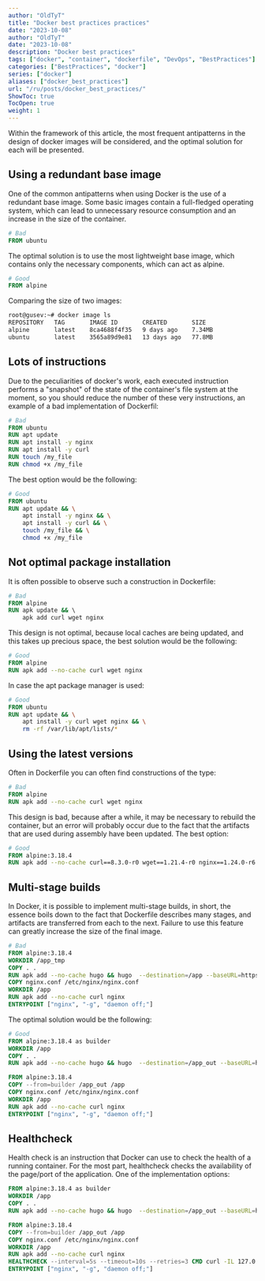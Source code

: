 ```yaml
---
author: "OldTyT"
title: "Docker best practices practices"
date: "2023-10-08"
author: "OldTyT"
date: "2023-10-08"
description: "Docker best practices"
tags: ["docker", "container", "dockerfile", "DevOps", "BestPractices"]
categories: ["BestPractices", "docker"]
series: ["docker"]
aliases: ["docker_best_practices"]
url: "/ru/posts/docker_best_practices/"
ShowToc: true
TocOpen: true
weight: 1
---
```


Within the framework of this article, the most frequent antipatterns in the design of docker images will be considered, and the optimal solution for each will be presented.

## Using a redundant base image

One of the common antipatterns when using Docker is the use of a redundant base image. Some basic images contain a full-fledged operating system, which can lead to unnecessary resource consumption and an increase in the size of the container.

```Dockerfile
# Bad
FROM ubuntu
```

The optimal solution is to use the most lightweight base image, which contains only the necessary components, which can act as alpine.

```Dockerfile
# Good
FROM alpine
```

Comparing the size of two images:

```bash
root@gusev:~# docker image ls
REPOSITORY   TAG       IMAGE ID       CREATED       SIZE
alpine       latest    8ca4688f4f35   9 days ago    7.34MB
ubuntu       latest    3565a89d9e81   13 days ago   77.8MB
```

## Lots of instructions

Due to the peculiarities of docker's work, each executed instruction performs a "snapshot" of the state of the container's file system at the moment, so you should reduce the number of these very instructions, an example of a bad implementation of Dockerfil:

```Dockerfile
# Bad
FROM ubuntu
RUN apt update
RUN apt install -y nginx
RUN apt install -y curl
RUN touch /my_file
RUN chmod +x /my_file
```

The best option would be the following:

```Dockerfile
# Good
FROM ubuntu
RUN apt update && \
    apt install -y nginx && \
    apt install -y curl && \
    touch /my_file && \
    chmod +x /my_file
```

## Not optimal package installation

It is often possible to observe such a construction in Dockerfile:

```Dockerfile
# Bad
FROM alpine
RUN apk update && \ 
    apk add curl wget nginx
```

This design is not optimal, because local caches are being updated, and this takes up precious space, the best solution would be the following:

```Dockerfile
# Good
FROM alpine
RUN apk add --no-cache curl wget nginx
```

In case the apt package manager is used:

```Dockerfile
# Good
FROM ubuntu
RUN apt update && \
    apt install -y curl wget nginx && \
    rm -rf /var/lib/apt/lists/*
```

## Using the latest versions

Often in Dockerfile you can often find constructions of the type:

```Dockerfile
# Bad
FROM alpine
RUN apk add --no-cache curl wget nginx
```

This design is bad, because after a while, it may be necessary to rebuild the container, but an error will probably occur due to the fact that the artifacts that are used during assembly have been updated. The best option:

```Dockerfile
# Good
FROM alpine:3.18.4
RUN apk add --no-cache curl==8.3.0-r0 wget==1.21.4-r0 nginx==1.24.0-r6
```

## Multi-stage builds

In Docker, it is possible to implement multi-stage builds, in short, the essence boils down to the fact that Dockerfile describes many stages, and artifacts are transferred from each to the next. Failure to use this feature can greatly increase the size of the final image.

```Dockerfile
# Bad
FROM alpine:3.18.4
WORKDIR /app_tmp
COPY . .
RUN apk add --no-cache hugo && hugo  --destination=/app --baseURL=https://oldtyt.xyz
COPY nginx.conf /etc/nginx/nginx.conf
WORKDIR /app
RUN apk add --no-cache curl nginx
ENTRYPOINT ["nginx", "-g", "daemon off;"]
```

The optimal solution would be the following:

```Dockerfile
# Good
FROM alpine:3.18.4 as builder
WORKDIR /app
COPY . .
RUN apk add --no-cache hugo && hugo  --destination=/app_out --baseURL=https://oldtyt.xyz

FROM alpine:3.18.4
COPY --from=builder /app_out /app
COPY nginx.conf /etc/nginx/nginx.conf
WORKDIR /app
RUN apk add --no-cache curl nginx
ENTRYPOINT ["nginx", "-g", "daemon off;"]
```

## Healthcheck

Health check is an instruction that Docker can use to check the health of a running container.
For the most part, healthcheck checks the availability of the page/port of the application. One of the implementation options:

```Dockerfile
FROM alpine:3.18.4 as builder
WORKDIR /app
COPY . .
RUN apk add --no-cache hugo && hugo  --destination=/app_out --baseURL=https://oldtyt.xyz

FROM alpine:3.18.4
COPY --from=builder /app_out /app
COPY nginx.conf /etc/nginx/nginx.conf
WORKDIR /app
RUN apk add --no-cache curl nginx
HEALTHCHECK --interval=5s --timeout=10s --retries=3 CMD curl -IL 127.0.0.1 | grep 200 || exit 1
ENTRYPOINT ["nginx", "-g", "daemon off;"]
```
